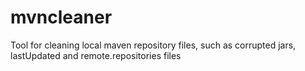 # mvncleaner
Tool for cleaning local maven repository files, such as corrupted jars, lastUpdated and remote.repositories files
